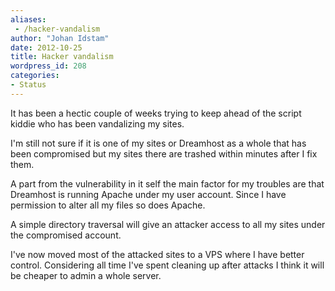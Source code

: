 ```yaml
---
aliases:
 - /hacker-vandalism
author: "Johan Idstam"
date: 2012-10-25
title: Hacker vandalism
wordpress_id: 208
categories:
- Status
---
```


It has been a hectic couple of weeks trying to keep ahead of the script kiddie who has been vandalizing my sites.

I'm still not sure if it is one of my sites or Dreamhost as a whole that has been compromised but my sites there are trashed within minutes after I fix them.

A part from the vulnerability in it self the main factor for my troubles are that Dreamhost is running Apache under my user account. Since I have permission to alter all my files so does Apache.

A simple directory traversal will give an attacker access to all my sites under the compromised account.

I've now moved most of the attacked sites to a VPS where I have better control. Considering all time I've spent cleaning up after attacks I think it will be cheaper to admin a whole server.

